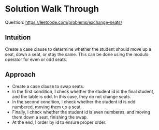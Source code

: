 # Solution Walk Through
Question: https://leetcode.com/problems/exchange-seats/

## Intuition
Create a case clause to determine whether the student should move up a seat, down a seat, or stay the same. This can be done using the modulo operator for even or odd seats.

## Approach
- Create a case clause to swap seats.
- In the first condition, I check whether the student id is the final student, and the table is odd. In this case, they do not change seats.
- In the second condition, I check whether the student id is odd numbered, moving them up a seat.
- Finally, I check whether the student id is even numberes, and moving them down a seat, finishing the swap.
- At the end, I order by id to ensure proper order.